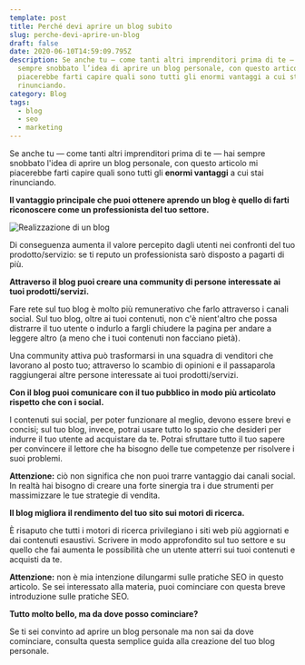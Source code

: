 ```yaml
---
template: post
title: Perché devi aprire un blog subito
slug: perche-devi-aprire-un-blog
draft: false
date: 2020-06-10T14:59:09.795Z
description: Se anche tu — come tanti altri imprenditori prima di te — hai
  sempre snobbato l’idea di aprire un blog personale, con questo articolo mi
  piacerebbe farti capire quali sono tutti gli enormi vantaggi a cui stai
  rinunciando.
category: Blog
tags:
  - blog
  - seo
  - marketing
---
```

Se anche tu — come tanti altri imprenditori prima di te — hai sempre snobbato l'idea di aprire un blog personale, con questo articolo mi piacerebbe farti capire quali sono tutti gli **enormi vantaggi** a cui stai rinunciando.

**Il vantaggio principale che puoi ottenere aprendo un blog è quello di farti riconoscere come un professionista del tuo settore.**

![Realizzazione di un blog](/media/blogging.png)

Di conseguenza aumenta il valore percepito dagli utenti nei confronti del tuo prodotto/servizio: se ti reputo un professionista sarò disposto a pagarti di più.

**Attraverso il blog puoi creare una community di persone interessate ai tuoi prodotti/servizi.**

Fare rete sul tuo blog è molto più remunerativo che farlo attraverso i canali social. Sul tuo blog, oltre ai tuoi contenuti, non c'è nient'altro che possa distrarre il tuo utente o indurlo a fargli chiudere la pagina per andare a leggere altro (a meno che i tuoi contenuti non facciano pietà).

Una community attiva può trasformarsi in una squadra di venditori che lavorano al posto tuo; attraverso lo scambio di opinioni e il passaparola raggiungerai altre persone interessate ai tuoi prodotti/servizi.

**Con il blog puoi comunicare con il tuo pubblico in modo più articolato rispetto che con i social.**

I contenuti sui social, per poter funzionare al meglio, devono essere brevi e concisi; sul tuo blog, invece, potrai usare tutto lo spazio che desideri per indurre il tuo utente ad acquistare da te. Potrai sfruttare tutto il tuo sapere per convincere il lettore che ha bisogno delle tue competenze per risolvere i suoi problemi.

**Attenzione:** ciò non significa che non puoi trarre vantaggio dai canali social. In realtà hai bisogno di creare una forte sinergia tra i due strumenti per massimizzare le tue strategie di vendita.

**Il blog migliora il rendimento del tuo sito sui motori di ricerca.**

È risaputo che tutti i motori di ricerca privilegiano i siti web più aggiornati e dai contenuti esaustivi. Scrivere in modo approfondito sul tuo settore e su quello che fai aumenta le possibilità che un utente atterri sui tuoi contenuti e acquisti da te.

**Attenzione:** non è mia intenzione dilungarmi sulle pratiche SEO in questo articolo. Se sei interessato alla materia, puoi cominciare con questa breve introduzione sulle pratiche SEO.

**Tutto molto bello, ma da dove posso cominciare?**

Se ti sei convinto ad aprire un blog personale ma non sai da dove cominciare, consulta questa semplice guida alla creazione del tuo blog personale.